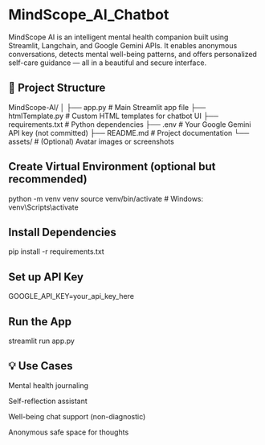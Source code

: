 # MindScope_AI_Chatbot
MindScope AI is an intelligent mental health companion built using Streamlit, Langchain, and Google Gemini APIs. It enables anonymous conversations, detects mental well-being patterns, and offers personalized self-care guidance — all in a beautiful and secure interface.

## 📁 Project Structure

MindScope-AI/
│
├── app.py               # Main Streamlit app file
├── htmlTemplate.py      # Custom HTML templates for chatbot UI
├── requirements.txt     # Python dependencies
├── .env                 # Your Google Gemini API key (not committed)
├── README.md            # Project documentation
└── assets/              # (Optional) Avatar images or screenshots


## Create Virtual Environment (optional but recommended)
python -m venv venv
source venv/bin/activate  # Windows: venv\Scripts\activate

## Install Dependencies
pip install -r requirements.txt

## Set up API Key
GOOGLE_API_KEY=your_api_key_here

## Run the App
streamlit run app.py

## 💡 Use Cases
Mental health journaling

Self-reflection assistant

Well-being chat support (non-diagnostic)

Anonymous safe space for thoughts
